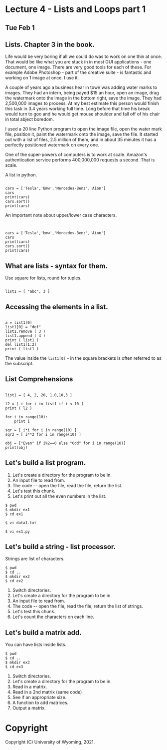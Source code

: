 
<style>
.pagebreak { page-break-before: always; }
.half { height: 200px; }
</style>
<style>
.pagebreak { page-break-before: always; }
.half { height: 200px; }
.markdown-body {
	font-size: 12px;
}
.markdown-body td {
	font-size: 12px;
}
</style>


# Lecture 4 - Lists and Loops part 1

## Tue Feb 1


## Lists.  Chapter 3 in the book.

Life would be very boring if all we could do was to work on one thin at once.  That would be
like what you are stuck in in most GUI applications - one document, one image.  There are very
good tools for each of these.   For example Adobe Photoshop - part of the creative suite -
is fantastic and working on 1 image at once.  I use it.

A couple of years ago a business hear in town was adding water marks to images.  They had an
intern, being payed $15 an hour, open an image, drag the watermark onto the image in the bottom
right, save the image.   They had 2,500,000 images to process.  At my best estimate this person
would finish this task in 3.4 years working full time.  Long before that time his break would
turn to goo and he would get mouse shoulder and fall off of his chair in total abject boredom.

I used a 20 line Python program to open the image file, open the water mark file, position it,
paint the watermark onto the image, save the file.    It started out with a list of files,
2.5 million of them, and in about 35 minutes it has a perfectly positioned watermark on every one.

One of the super-powers of computers is to work at scale.  Amazon's authentication service
performs 400,000,000 requests a second.  That is scale.

A list in python.

```

cars = ['Tesla','Bmw','Mercedes-Benz','Aion']
cars
print(cars)
cars.sort()
print(cars)

```

An important note about upper/lower case characters.

```


cars = ['Tesla','bmw','Mercedes-Benz','Aion']
cars
print(cars)
cars.sort()
print(cars)

```

## What are lists - syntax for them.

Use square for lists, round for tuples.

```

list1 = [ "abc", 3 ]

```

## Accessing the elements in a list.

```

a = list1[0]
list1[0] = "def"
list1.remove ( 3 )
list1.append ( 4 )
print ( list1 )
del list1[1:2]
print ( list1 )

```

The value inside the `list1[0]` - in the square brackets is often referred to as the subscript.

## List Comprehensions

```

list1 = [ 4, 2, 20, 1,0,10,3 ]

l2 = [ i for i in list1 if i < 10 ]
print ( l2 )

for i in range(10):
	print i

sqr = [ i*i for i in range(10) ]
sqr2 = [ i**2 for i in range(10) ]

obj = ["Even" if i%2==0 else "Odd" for i in range(10)]
print(obj)

```

## Let's build a list program.

1. Let's create a directory for the program to be in.
2. An input file to read from.
3. The code -- open the file, read the file, return the list.
4. Let's test this chunk.
5. Let's print out all the even numbers in the list.

```
$ pwd
$ mkdir ex1
$ cd ex1
```

```
$ vi data1.txt
```

```
$ vi ex1.py
```

## Let's build a string - list processor.

Strings are list of characters.
```
$ pwd
$ cd ..
$ mkdir ex2
$ cd ex2
```

1. Switch directories.
1. Let's create a directory for the program to be in.
2. An input file to read from.
3. The code -- open the file, read the file, return the list of strings.
4. Let's test this chunk.
5. Let's count the characters on each line.

## Let's build a matrix add.

You can have lists inside lists.

```
$ pwd
$ cd ..
$ mkdir ex3
$ cd ex3
```

1. Switch directories.
1. Let's create a directory for the program to be in.
3. Read in a matrix.
3. Read in a 2nd matrix (same code)
3. See if an appropriate size.
4. A function to add matrices.
4. Output a matrix.



# Copyright

Copyright (C) University of Wyoming, 2021.


